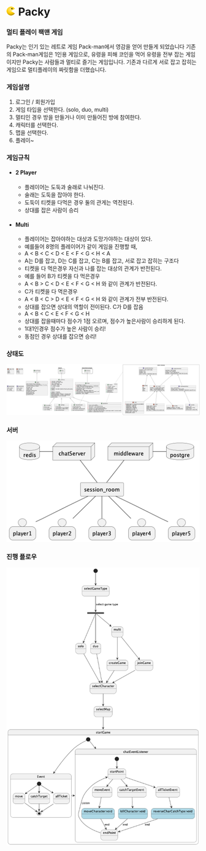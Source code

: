 # ![Packy_1.png](public/assets/images/Packy_1.png) Packy

### 멀티 플레이 팩맨 게임

Packy는 인기 있는 레트로 게임 Pack-man에서 영감을 얻어 만들게 되었습니다
기존의 Pack-man게임은 1인용 게임으로, 유령을 피해 코인을 먹어 유령을 전부 잡는 게임이지만
Packy는 사람들과 멀티로 즐기는 게임입니다. 기존과 다르게 서로 잡고 잡히는 게임으로 멀티플레이의 짜릿함을 더했습니다.

### 게임설명
1. 로그인 / 회원가입
2. 게임 타입을 선택한다. (solo, duo, multi)
3. 멀티인 경우 방을 만들거나 이미 만들어진 방에 참여한다.
4. 캐릭터를 선택한다.
5. 맵을 선택한다.
6. 플레이~

### 게임규칙
- #### 2 Player
  - 플레이어는 도둑과 술래로 나눠진다.
  - 술래는 도둑을 잡아야 한다.
  - 도둑이 티켓을 다먹은 경우 둘의 관게는 역전된다.
  - 상대를 잡은 사람이 승리

- #### Multi
  - 플레이어는 잡아야하는 대상과 도망가야하는 대상이 있다.
  - 예를들어 8명의 플레이어가 같이 게임을 진행할 때,
  - A < B < C < D < E < F < G < H < A
  - A는 D를 잡고, D는 C를 잡고, C는 B를 잡고, 서로 잡고 잡히는 구조다
  - 티켓을 다 먹은경우 자신과 나를 잡는 대상의 관계가 반전된다.
  - 예를 들어 B가 티켓을 다 먹은경우 
  - A < B > C < D < E < F < G < H 와 같이 관계가 반전된다.
  - C가 티켓을 다 먹은경우
  - A < B < C > D < E < F < G < H 와 같이 관계가 전부 반전된다.
  - 상대를 잡으면 상대의 역할이 전이된다. C가 D를 잡음
  - A < B < C < E < F < G < H
  - 상대를 잡을때마다 점수가 1점 오르며, 점수가 높은사람이 승리하게 된다.
  - 1대1인경우 점수가 높은 사람이 승리!
  - 동점인 경우 상대를 잡으면 승리!

### 상태도
![doc](doc/game.png)

### 서버
![server](doc/server.png)

### 진행 플로우
![gameFlow](doc/gameFlow.png)
